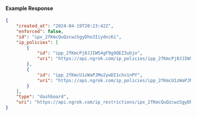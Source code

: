 <!-- Code generated for API Clients. DO NOT EDIT. -->

#### Example Response

```json
{
	"created_at": "2024-04-19T20:23:42Z",
	"enforced": false,
	"id": "ipx_2fKmcQuQzcwzSgyDho3IiydncKi",
	"ip_policies": [
		{
			"id": "ipp_2fKmcPj0JJIW54gF9g9QEZ3ubjo",
			"uri": "https://api.ngrok.com/ip_policies/ipp_2fKmcPj0JJIW54gF9g9QEZ3ubjo"
		},
		{
			"id": "ipp_2fKmcU1zWaPJMo2ywDI1chx1nPY",
			"uri": "https://api.ngrok.com/ip_policies/ipp_2fKmcU1zWaPJMo2ywDI1chx1nPY"
		}
	],
	"type": "dashboard",
	"uri": "https://api.ngrok.com/ip_restrictions/ipx_2fKmcQuQzcwzSgyDho3IiydncKi"
}
```
